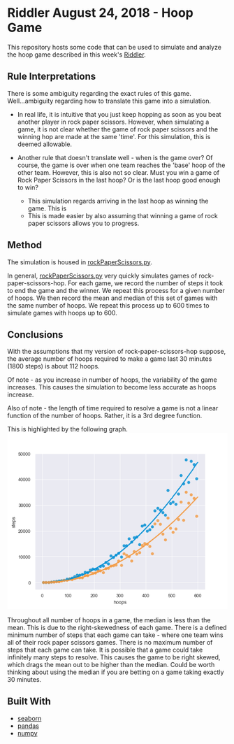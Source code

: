 # Riddler August 24, 2018 - Hoop Game

This repository hosts some code that can be used to simulate and analyze the hoop game described in this week's [Riddler](https://fivethirtyeight.com/features/how-many-hoops-will-kids-jump-through-to-play-rock-paper-scissors/).

## Rule Interpretations

There is some ambiguity regarding the exact rules of this game. Well...ambiguity regarding how to translate this game into a simulation.

- In real life, it is intuitive that you just keep hopping as soon as you beat another player in rock paper scissors. However,
when simulating a game, it is not clear whether the game of rock paper scissors and the winning hop are made at the same 'time'.
For this simulation, this is deemed allowable. 

- Another rule that doesn't translate well - when is the game over? Of course, the game is over when one team reaches the 'base' 
hoop of the other team. However, this is also not so clear. Must you win a game of Rock Paper Scissors in the last hoop? 
Or is the last hoop good enough to win? 
  - This simulation regards arriving in the last hoop as winning the game. This is 
  - This is made easier by also assuming that winning a game of rock paper scissors allows you to progress.



## Method
The simulation is housed in [rockPaperScissors.py](rockPaperScissors.py). 

In general, [rockPaperScissors.py](rockPaperScissors.py) very quickly simulates games of rock-paper-scissors-hop. For each game,
we record the number of steps it took to end the game and the winner. We repeat this process for a given number of hoops.
We then record the mean and median of this set of games with the same number of hoops. We repeat this process up to 600 
times to simulate games with hoops up to 600. 



## Conclusions

With the assumptions that my version of rock-paper-scissors-hop suppose, the average number of hoops required to make a game last 30 minutes (1800 steps) is about 112 hoops.

Of note - as you increase in number of hoops, the variability of the game increases. This causes the simulation to become 
less accurate as hoops increase. 

Also of note - the length of time required to resolve a game is not a linear function of the number of hoops. Rather, it is a 3rd degree function.

This is highlighted by the following graph.
![alt text](https://github.com/StewSchrieff/riddlerHoopGame/blob/master/smallerFitLine.png "Not-Linear")

Throughout all number of hoops in a game, the median is less than the mean. This is due to the right-skewedness of each game. 
There is a defined minimum number of steps that each game can take - where one team wins all of their rock paper scissors games. 
There is no maximum number of steps that each game can take. It is possible that a game could take infinitely many steps to resolve.
This causes the game to be right skewed, which drags the mean out to be higher than the median. Could be worth thinking about using the median
if you are betting on a game taking exactly 30 minutes. 
## Built With
- [seaborn](https://seaborn.pydata.org/)
- [pandas](https://pandas.pydata.org/)
- [numpy](http://www.numpy.org/)